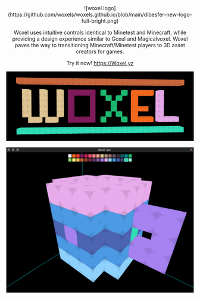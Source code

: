 <center>
![woxel logo](https://github.com/woxels/woxels.github.io/blob/main/dibesfer-new-logo-full-bright.png)

Woxel uses intuitive controls identical to Minetest and Minecraft, while providing a design experience similar to Goxel and Magicalvoxel. Woxel paves the way to transitioning Minecraft/Minetest players to 3D asset creators for games.

Try it now! https://Woxel.yz
</center>

![woxel header](https://raw.githubusercontent.com/woxels/woxels.github.io/main/woxelbanner.png)<br>


![woxel screenshot](https://raw.githubusercontent.com/woxels/woxels.github.io/main/Screenshot_2023-09-02_07-06-18.png)

